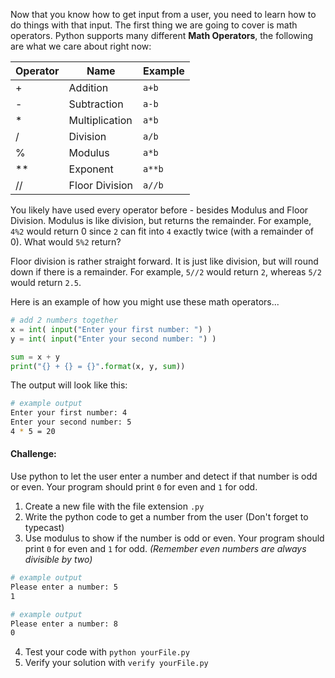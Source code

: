 Now that you know how to get input from a user, you need to learn how to do things with that input. The first thing we are going to cover is math operators. Python supports many different **Math Operators**, the following are what we care about right now:

| Operator | Name | Example |
|---|---|---|
| + | Addition | `a+b` |
| - | Subtraction | `a-b` |
| * | Multiplication | `a*b` |
| / | Division | `a/b` |
| % | Modulus | `a*b` |
| ** | Exponent | `a**b` |
| // | Floor Division | `a//b` |

You likely have used every operator before - besides Modulus and Floor Division. Modulus is like division, but returns the remainder. For example, `4%2` would return 0 since `2` can fit into `4` exactly twice (with a remainder of 0). What would `5%2` return? 

Floor division is rather straight forward. It is just like division, but will round down if there is a remainder. For example, `5//2` would return `2`, whereas `5/2` would return `2.5`. 

Here is an example of how you might use these math operators...
```python
# add 2 numbers together
x = int( input("Enter your first number: ") )
y = int( input("Enter your second number: ") )

sum = x + y
print("{} + {} = {}".format(x, y, sum))
```

The output will look like this:
```bash
# example output
Enter your first number: 4
Enter your second number: 5
4 * 5 = 20
```

#### Challenge:
Use python to let the user enter a number and detect if that number is odd or even. Your program should print `0` for even and `1` for odd.

1. Create a new file with the file extension `.py`
2. Write the python code to get a number from the user (Don't forget to typecast)
3. Use modulus to show if the number is odd or even. Your program should print `0` for even and `1` for odd. *(Remember even numbers are always divisible by two)*
```bash
# example output
Please enter a number: 5
1
```

```bash
# example output
Please enter a number: 8
0
```
4. Test your code with `python yourFile.py`
5. Verify your solution with `verify yourFile.py`
